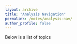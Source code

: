 ```yaml
---
layout: archive
title: "Analysis Navigation"
permalink: /notes/analysis-nav/
author_profile: false
---
```


Below is a list of topics

